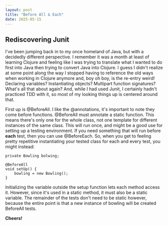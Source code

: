 ```yaml
---
layout: post
title: "Before All & Each"
date: 2025-05-15
---
```

## Rediscovering Junit

I've been jumping back in to my once homeland of Java, but with 
a decidedly different perspective. I remember it was a month 
at least of learning Clojure and feeling like I was trying to 
translate what I wanted to do first into Java then trying to 
convert Java into Clojure. 
I guess I didn't realize at some point along the way I stopped 
having to reference the old ways when working in Clojure anymore 
and, boy oh boy, is the re-entry weird! Declaring variables? 
Instantiating objects? Multipart function signatures? What's 
all that about again? And, while I had used Junit, I certainly 
hadn't practiced TDD with it, so most of my looking things up is 
centered around that. 

First up is @BeforeAll. I like the @annotations, it's important to 
note they come before functions. @BeforeAll must annotate a static 
function. This means there's only one for the whole class, not 
one template for different instances of the same class.
This will run once, and might be a good use for setting up a testing 
environment. If you need something that will run before **each** 
test, then you can use @BeforeEach. 
So, when you get to feeling pretty repetitive instantiating your tested 
class for each and every test, you might instead: 

````
private Bowling bolwing; 

@BeforeAll
void setUp() {
    bowling = new Bowling();
}
````

Initializing the variable outside the setup function lets each 
method access it. However, since it's used in a static method, 
it must also be a static variable. 
The remainder of the tests don't need to be static however, because 
the entire point is that a new instance of bowling will be created 
BeforeAll tests.

**Cheers!**